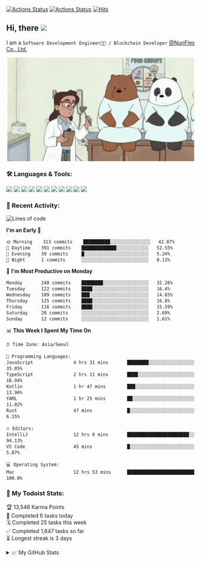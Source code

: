 
[![Actions Status](https://github.com/ddok2/ddok2/workflows/Todoist%20Readme/badge.svg)](https://github.com/ddok2/ddok2/actions)
[![Actions Status](https://github.com/ddok2/ddok2/workflows/wakatime-stats/badge.svg)](https://github.com/ddok2/ddok2/actions)
[![Hits](https://hits.seeyoufarm.com/api/count/incr/badge.svg?url=https%3A%2F%2Fgithub.com%2Fddok2&count_bg=%23FF9595&title_bg=%23555555&icon=github.svg&icon_color=%23FFFFFF&title=hits&edge_flat=false)](https://hits.seeyoufarm.com)

<!-- ![visitors](https://visitor-badge.laobi.icu/badge?page_id=ddok2.ddok2) -->
## Hi, there <img src="https://raw.githubusercontent.com/MartinHeinz/MartinHeinz/master/wave.gif" width="25px">

I am a `Software Development Engineer🧑‍💻 / Blockchain Developer` [@NuriFlex Co., Ltd.](https://nuriflex.com)


<p align="center">
<img align="center" alt="GIF" src="img/debugging.gif" />
</p>


### 🛠 Languages & Tools:
<p>
    <img src="https://img.shields.io/badge/go-%2300ADD8.svg?&style=for-the-badge&logo=go&logoColor=white"/>
    <img src="https://img.shields.io/badge/node.js%20-%2343853D.svg?&style=for-the-badge&logo=node.js&logoColor=white"/>
    <img src="https://img.shields.io/badge/javascript%20-%23323330.svg?&style=for-the-badge&logo=javascript&logoColor=%23F7DF1E"/>
    <img src="https://img.shields.io/badge/typescript%20-%23007ACC.svg?&style=for-the-badge&logo=typescript&logoColor=white"/>
    <img src="https://img.shields.io/badge/python%20-%2314354C.svg?&style=for-the-badge&logo=python&logoColor=white"/>
    <img src="https://img.shields.io/badge/react%20-%2320232a.svg?&style=for-the-badge&logo=react&logoColor=%2361DAFB"/>
    <img src="https://img.shields.io/badge/AWS%20-%23FF9900.svg?&style=for-the-badge&logo=amazon-aws&logoColor=white"/>
    <img src="https://img.shields.io/badge/Google%20Cloud%20-%234285F4.svg?&style=for-the-badge&logo=google-cloud&logoColor=white"/>
    <img src="https://img.shields.io/badge/docker%20-%230db7ed.svg?&style=for-the-badge&logo=docker&logoColor=white"/>
    <img src="https://img.shields.io/badge/kubernetes%20-%23326ce5.svg?&style=for-the-badge&logo=kubernetes&logoColor=white"/>
    <img src="https://img.shields.io/badge/ansible%20-%231A1918.svg?&style=for-the-badge&logo=ansible&logoColor=white"/>
</p>

### 🌈 Recent Activity:
<!--START_SECTION:waka-->
![Lines of code](https://img.shields.io/badge/From%20Hello%20World%20I%27ve%20Written-676312%20lines%20of%20code-blue)

**I'm an Early 🐤** 

```text
🌞 Morning    313 commits    ██████████░░░░░░░░░░░░░░░   42.07% 
🌆 Daytime    391 commits    █████████████░░░░░░░░░░░░   52.55% 
🌃 Evening    39 commits     █░░░░░░░░░░░░░░░░░░░░░░░░   5.24% 
🌙 Night      1 commits      ░░░░░░░░░░░░░░░░░░░░░░░░░   0.13%

```
📅 **I'm Most Productive on Monday** 

```text
Monday       240 commits    ████████░░░░░░░░░░░░░░░░░   32.26% 
Tuesday      122 commits    ████░░░░░░░░░░░░░░░░░░░░░   16.4% 
Wednesday    109 commits    ███░░░░░░░░░░░░░░░░░░░░░░   14.65% 
Thursday     125 commits    ████░░░░░░░░░░░░░░░░░░░░░   16.8% 
Friday       116 commits    ████░░░░░░░░░░░░░░░░░░░░░   15.59% 
Saturday     20 commits     ░░░░░░░░░░░░░░░░░░░░░░░░░   2.69% 
Sunday       12 commits     ░░░░░░░░░░░░░░░░░░░░░░░░░   1.61%

```


📊 **This Week I Spent My Time On** 

```text
⌚︎ Time Zone: Asia/Seoul

💬 Programming Languages: 
JavaScript               4 hrs 31 mins       ████████░░░░░░░░░░░░░░░░░   35.05% 
TypeScript               2 hrs 11 mins       ████░░░░░░░░░░░░░░░░░░░░░   16.94% 
Kotlin                   1 hr 47 mins        ███░░░░░░░░░░░░░░░░░░░░░░   13.96% 
YAML                     1 hr 25 mins        ██░░░░░░░░░░░░░░░░░░░░░░░   11.02% 
Rust                     47 mins             █░░░░░░░░░░░░░░░░░░░░░░░░   6.15%

🔥 Editors: 
IntelliJ                 12 hrs 8 mins       ███████████████████████░░   94.13% 
VS Code                  45 mins             █░░░░░░░░░░░░░░░░░░░░░░░░   5.87%

💻 Operating System: 
Mac                      12 hrs 53 mins      █████████████████████████   100.0%

```


<!--END_SECTION:waka-->

### 🚧 My Todoist Stats:
<!-- TODO-IST:START -->
🏆  13,548 Karma Points           
🌸  Completed 6 tasks today           
🗓  Completed 25 tasks this week           
✅  Completed 1,647 tasks so far           
⏳  Longest streak is 3 days
<!-- TODO-IST:END -->

<details>
<summary>📈 My GitHub Stats</summary>
<p align="center"> <img src="https://github-readme-stats.vercel.app/api?username=ddok2&show_icons=true" alt="ddok2" />
</details>
